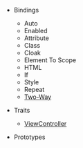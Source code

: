* Bindings
  * Auto
  * Enabled
  * Attribute
  * Class
  * Cloak
  * Element To Scope
  * HTML
  * If
  * Style
  * Repeat
  * [Two-Way](https://github.com/TitanNanoDE/af-DataBinding/wiki/Binding:-Two-Way)

* Traits
  * [ViewController](https://github.com/TitanNanoDE/af-DataBinding/wiki/Trait:-ViewController)

* Prototypes

